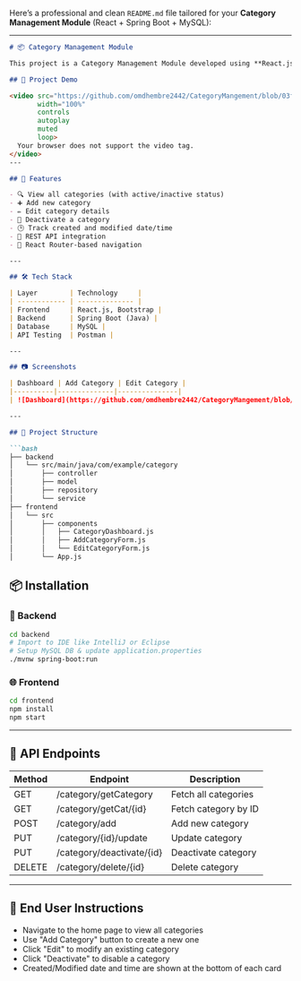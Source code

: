 Here’s a professional and clean `README.md` file tailored for your **Category Management Module** (React + Spring Boot + MySQL):

---

```markdown
# 📦 Category Management Module

This project is a Category Management Module developed using **React.js** for the frontend and **Spring Boot** for the backend. It allows admins to manage product categories efficiently with full CRUD operations.

## 🎥 Project Demo

<video src="https://github.com/omdhembre2442/CategoryMangement/blob/03f8ef1ef2335db3f7356b63caf6f2cea27dcc32/frontend/public/assets/AddProduct.mp4?raw=true" 
       width="100%" 
       controls 
       autoplay 
       muted 
       loop>
  Your browser does not support the video tag.
</video>
---

## 🚀 Features

- 🔍 View all categories (with active/inactive status)
- ➕ Add new category
- ✏️ Edit category details
- 🚫 Deactivate a category
- 🕒 Track created and modified date/time
- 📁 REST API integration
- 🧭 React Router-based navigation

---

## 🛠️ Tech Stack

| Layer        | Technology     |
| ------------ | -------------- |
| Frontend     | React.js, Bootstrap |
| Backend      | Spring Boot (Java) |
| Database     | MySQL |
| API Testing  | Postman |

---

## 📷 Screenshots

| Dashboard | Add Category | Edit Category |
|----------|--------------|---------------|
| ![Dashboard](https://github.com/omdhembre2442/CategoryMangement/blob/18a353f878632f376a0bb70b63362d5c7f82f585/frontend/public/assets/Dashboard.jpeg) | ![Add](screenshots/add.png) | ![Edit](screenshots/edit.png) |

---

## 📂 Project Structure

```bash
├── backend
│   └── src/main/java/com/example/category
│       ├── controller
│       ├── model
│       ├── repository
│       └── service
├── frontend
│   └── src
│       ├── components
│       │   ├── CategoryDashboard.js
│       │   ├── AddCategoryForm.js
│       │   └── EditCategoryForm.js
│       └── App.js
```


## 📦 Installation

### 🔧 Backend

```bash
cd backend
# Import to IDE like IntelliJ or Eclipse
# Setup MySQL DB & update application.properties
./mvnw spring-boot:run
```

### 🌐 Frontend

```bash
cd frontend
npm install
npm start
```

---

## 🔗 API Endpoints

| Method | Endpoint                   | Description              |
|--------|----------------------------|--------------------------|
| GET    | /category/getCategory      | Fetch all categories     |
| GET    | /category/getCat/{id}      | Fetch category by ID     |
| POST   | /category/add              | Add new category         |
| PUT    | /category/{id}/update      | Update category          |
| PUT    | /category/deactivate/{id}  | Deactivate category      |
| DELETE | /category/delete/{id}      | Delete category          |

---

## 📄 End User Instructions

- Navigate to the home page to view all categories
- Use "Add Category" button to create a new one
- Click "Edit" to modify an existing category
- Click "Deactivate" to disable a category
- Created/Modified date and time are shown at the bottom of each card
